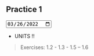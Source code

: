 ## Practice 1

<input type="date" value="2022-03-26" />

- UNITS !!

> Exercises: 1.2 - 1.3 - 1.5 – 1.6
